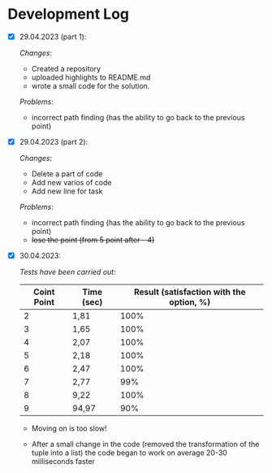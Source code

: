 # Development Log

- [x] 29.04.2023 (part 1):

    *Changes*:
    - Created a repository
    - uploaded highlights to README.md
    - wrote a small code for the solution.

    *Problems*:
    - incorrect path finding (has the ability to go back to the previous point)

- [x] 29.04.2023 (part 2):

    *Changes*:
    - Delete a part of code
    - Add new varios of code
    - Add new line for task

    *Problems*:
    - incorrect path finding (has the ability to go back to the previous point)
    - ~~lose the point (from 5 point after - 4)~~


- [x] 30.04.2023:

    *Tests have been carried out*:

    | Coint Point | Time (sec) | Result (satisfaction with the option, %)   |
    |-------|-----------|----------|
    | 2     |   1,81    | 100%   |
    | 3     |   1,65    | 100%   |
    | 4     |   2,07    | 100%   |
    | 5     |   2,18    |  100%  |
    | 6     |   2,47    |  100%  |
    | 7     |   2,77    |  99%   |
    | 8     |   9,22    |  100%  |
    | 9     |   94,97   |  90%   |

    - Moving on is too slow!

    - After a small change in the code (removed the transformation of the tuple into a list) the code began to work on average 20-30 milliseconds faster


